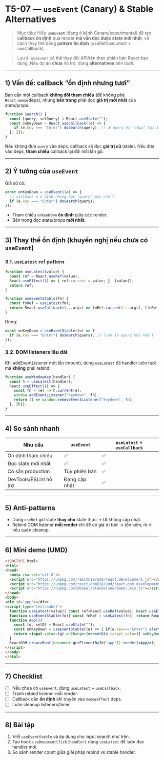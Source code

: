 # T5-07 — `useEvent` (Canary) & Stable Alternatives

> Mục tiêu: Hiểu **`useEvent`** (đang ở kênh Canary/experimental) để tạo **callback ổn định** qua render **mà vẫn đọc được state mới nhất**, và cách thay thế bằng **pattern ổn định** (useRef/useLatest + useCallback).

> Lưu ý: `useEvent` có thể thay đổi API/tên theo phiên bản React bạn dùng. Nếu dự án **chưa** hỗ trợ, dùng **alternatives** bên dưới.

---

## 1) Vấn đề: callback “ổn định nhưng tươi”
Bạn cần một callback **không đổi tham chiếu** (để không phá `React.memo`/deps), nhưng **bên trong** phải đọc **giá trị mới nhất** của state/props.

```jsx
function Search() {
  const [query, setQuery] = React.useState("");
  const onKeyDown = React.useCallback((e) => {
    if (e.key === "Enter") doSearch(query); // ❌ query bị "chụp" tại lúc tạo callback
  }, []);
}
```

Nếu không đưa `query` vào deps, callback sẽ đọc **giá trị cũ** (stale). Nếu đưa vào deps, **tham chiếu** callback lại đổi mỗi lần gõ.

---

## 2) Ý tưởng của `useEvent`
Giả sử có:
```jsx
const onKeyDown = useEvent((e) => {
  // callback ổn định nhưng đọc "query" mới nhất
  if (e.key === "Enter") doSearch(query);
});
```
- Tham chiếu `onKeyDown` **ổn định** giữa các render.
- Bên trong đọc state/props **mới nhất**.

---

## 3) Thay thế ổn định (khuyến nghị nếu chưa có `useEvent`)
### 3.1. `useLatest` ref pattern
```jsx
function useLatest(value) {
  const ref = React.useRef(value);
  React.useEffect(() => { ref.current = value; }, [value]);
  return ref;
}

function useEventStable(fn) {
  const fnRef = useLatest(fn);
  return React.useCallback((...args) => fnRef.current(...args), [fnRef]);
}
```
Dùng:
```jsx
const onKeyDown = useEventStable((e) => {
  if (e.key === "Enter") doSearch(query); // luôn là query mới nhất
});
```

### 3.2. DOM listeners lâu dài
Khi addEventListener một lần (mount), dùng `useLatest` để handler luôn tươi mà **không** phải rebind:
```jsx
function useWindowKey(handler) {
  const h = useLatest(handler);
  React.useEffect(() => {
    const fn = (e) => h.current(e);
    window.addEventListener("keydown", fn);
    return () => window.removeEventListener("keydown", fn);
  }, [h]);
}
```

---

## 4) So sánh nhanh
| Nhu cầu | `useEvent` | `useLatest` + `useCallback` |
|---|---|---|
| Ổn định tham chiếu | ✅ | ✅ |
| Đọc state mới nhất | ✅ | ✅ |
| Có sẵn production | Tùy phiên bản | ✅ |
| DevTools/ESLint hỗ trợ | Đang cập nhật | ✅ |

---

## 5) Anti‑patterns
- Dùng `useRef` giữ state **thay cho** state thực → UI không cập nhật.
- Rebind DOM listener **mỗi render** chỉ để có giá trị tươi → tốn kém, rò rỉ nếu quên cleanup.

---

## 6) Mini demo (UMD)
```html
<!DOCTYPE html>
<html>
<head>
  <meta charset="utf-8"/>
  <script src="https://unpkg.com/react@18/umd/react.development.js"></script>
  <script src="https://unpkg.com/react-dom@18/umd/react-dom.development.js"></script>
  <script src="https://unpkg.com/@babel/standalone/babel.min.js"></script>
</head>
<body>
<div id="app"></div>
<script type="text/babel">
  function useLatest(value){ const ref=React.useRef(value); React.useEffect(()=>{ref.current=value},[value]); return ref; }
  function useEventStable(fn){ const fnRef = useLatest(fn); return React.useCallback((...a)=>fnRef.current(...a),[fnRef]); }
  function App(){
    const [q, setQ] = React.useState("");
    const onKeyDown = useEventStable((e) => { if(e.key==="Enter") alert("Search: "+q); });
    return <input value={q} onChange={e=>setQ(e.target.value)} onKeyDown={onKeyDown} placeholder="Type & Enter"/>;
  }
  ReactDOM.createRoot(document.getElementById("app")).render(<App/>);
</script>
</body>
</html>
```

---

## 7) Checklist
- [ ] Nếu chưa có `useEvent`, dùng `useLatest` + `useCallback`.
- [ ] Tránh rebind listener mỗi render.
- [ ] Callback cần **ổn định** khi truyền vào `memo`/`effect` deps.
- [ ] Luôn cleanup listeners/timer.

---

## 8) Bài tập
1. Viết `useEventStable` và áp dụng cho input search như trên.
2. Tạo hook `useDocumentClick(handler)` dùng `useLatest` để luôn đọc handler mới.
3. So sánh render count giữa giải pháp rebind vs stable handler.